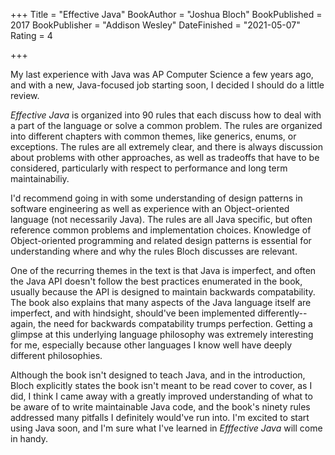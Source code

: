 +++
Title = "Effective Java"
BookAuthor = "Joshua Bloch"
BookPublished = 2017
BookPublisher = "Addison Wesley"
DateFinished = "2021-05-07"
Rating = 4

+++

My last experience with Java was AP Computer Science a few years ago, and with a new, Java-focused job starting soon, I decided I should do a little review.

*Effective Java* is organized into 90 rules that each discuss how to deal with a part of the language or solve a common problem.
The rules are organized into different chapters with common themes, like generics, enums, or exceptions.
The rules are all extremely clear, and there is always discussion about problems with other approaches, as well as tradeoffs that have to be considered, particularly with respect to performance and long term maintainabiliy.

I'd recommend going in with some understanding of design patterns in software engineering as well as experience with an Object-oriented language (not necessarily Java).
The rules are all Java specific, but often reference common problems and implementation choices.
Knowledge of Object-oriented programming and related design patterns is essential for understanding where and why the rules Bloch discusses are relevant.

One of the recurring themes in the text is that Java is imperfect, and often the Java API doesn't follow the best practices enumerated in the book, usually because the API is designed to maintain backwards compatability.
The book also explains that many aspects of the Java language itself are imperfect, and with hindsight, should've been implemented differently--again, the need for backwards compatability trumps perfection.
Getting a glimpse at this underlying language philosophy was extremely interesting for me, especially because other languages I know well have deeply different philosophies.

Although the book isn't designed to teach Java, and in the introduction, Bloch explicitly states the book isn't meant to be read cover to cover, as I did, I think I came away with a greatly improved understanding of what to be aware of to write maintainable Java code, and the book's ninety rules addressed many pitfalls I definitely would've run into.
I'm excited to start using Java soon, and I'm sure what I've learned in *Efffective Java* will come in handy.

